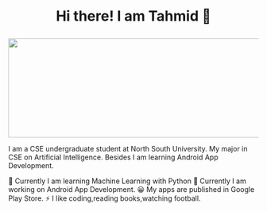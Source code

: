 <h1><p align="center"> Hi there! I am Tahmid 👋 </p></h1>

<p align="center"><img width="600px" height="200px" src="https://i.imgur.com/aDnvg13.jpg" /></p>

I am a CSE undergraduate student at North South University. My major in CSE on Artificial Intelligence. Besides I am learning Android App Development.


🌱 Currently I am learning Machine Learning with Python
🔭 Currently I am working on Android App Development.
😀 My apps are published in Google Play Store.
⚡ I like coding,reading books,watching football.
